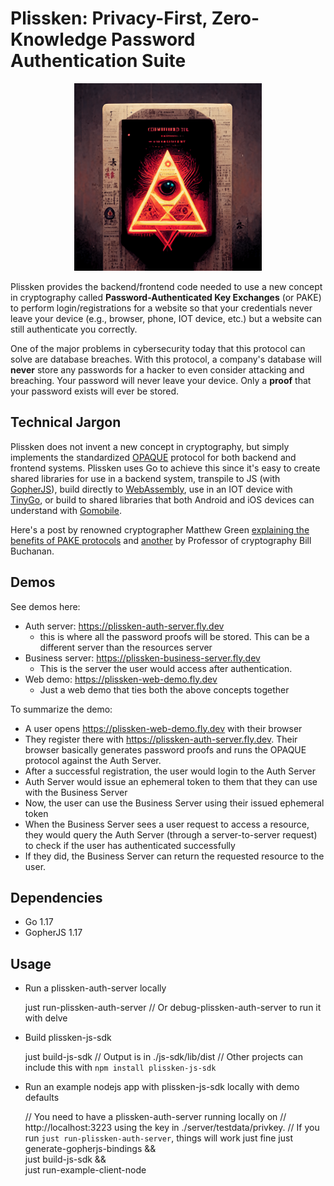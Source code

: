 # Plissken: Privacy-First, Zero-Knowledge Password Authentication Suite

<p align="center">
  <img src="https://github.com/afjoseph/plissken/blob/main/logo.png" width="300" />
</p>

Plissken provides the backend/frontend code needed to use a new concept in cryptography called **Password-Authenticated Key Exchanges** (or PAKE) to perform login/registrations for a website so that your credentials never leave your device (e.g., browser, phone, IOT device, etc.) but a website can still authenticate you correctly.

One of the major problems in cybersecurity today that this protocol can solve are database breaches. With this protocol, a company's database will **never** store any passwords for a hacker to even consider attacking and breaching. Your password will never leave your device. Only a **proof** that your password exists will ever be stored.

## Technical Jargon

Plissken does not invent a new concept in cryptography, but simply implements the standardized [OPAQUE](https://datatracker.ietf.org/doc/html/draft-krawczyk-cfrg-opaque-06) protocol for both backend and frontend systems. Plissken uses Go to achieve this since it's easy to create shared libraries for use in a backend system, transpile to JS (with [GopherJS](https://datatracker.ietf.org/doc/html/draft-krawczyk-cfrg-opaque-06)), build directly to [WebAssembly](https://golangbot.com/webassembly-using-go/), use in an IOT device with [TinyGo](https://tinygo.org/), or build to shared libraries that both Android and iOS devices can understand with [Gomobile](https://github.com/golang/mobile).

Here's a post by renowned cryptographer Matthew Green [explaining the benefits of PAKE protocols](https://blog.cryptographyengineering.com/2018/10/19/lets-talk-about-pake/) and [another](https://billatnapier.medium.com/eke-its-pake-66c70eddef64) by Professor of cryptography Bill Buchanan.

## Demos

See demos here:

- Auth server: https://plissken-auth-server.fly.dev
  - this is where all the password proofs will be stored. This can be a different server than the resources server
- Business server: https://plissken-business-server.fly.dev
  - This is the server the user would access after authentication.
- Web demo: https://plissken-web-demo.fly.dev
  - Just a web demo that ties both the above concepts together

To summarize the demo:

- A user opens https://plissken-web-demo.fly.dev with their browser
- They register there with https://plissken-auth-server.fly.dev. Their browser basically generates password proofs and runs the OPAQUE protocol against the Auth Server.
- After a successful registration, the user would login to the Auth Server
- Auth Server would issue an ephemeral token to them that they can use with the Business Server
- Now, the user can use the Business Server using their issued ephemeral token
- When the Business Server sees a user request to access a resource, they would query the Auth Server (through a server-to-server request) to check if the user has authenticated successfully
- If they did, the Business Server can return the requested resource to the user.

## Dependencies

- Go 1.17
- GopherJS 1.17

## Usage

- Run a plissken-auth-server locally

    just run-plissken-auth-server
    // Or debug-plissken-auth-server to run it with delve

- Build plissken-js-sdk

    just build-js-sdk
    // Output is in ./js-sdk/lib/dist
    // Other projects can include this with `npm install plissken-js-sdk`

- Run an example nodejs app with plissken-js-sdk locally with demo defaults

    // You need to have a plissken-auth-server running locally on
    // http://localhost:3223 using the key in ./server/testdata/privkey.
    // If you run `just run-plissken-auth-server`, things will work just fine
    just generate-gopherjs-bindings && \
      just build-js-sdk && \
      just run-example-client-node
